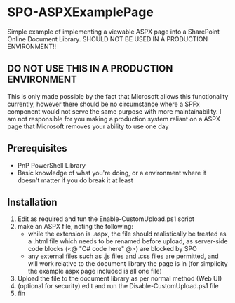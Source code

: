 # SPO-ASPXExamplePage
Simple example of implementing a viewable ASPX page into a SharePoint Online Document Library. SHOULD NOT BE USED IN A PRODUCTION ENVIRONMENT!!

## DO NOT USE THIS IN A PRODUCTION ENVIRONMENT
This is only made possible by the fact that Microsoft allows this functionality currently, however there should be no circumstance where a SPFx component would not serve the same purpose with more maintainability. I am not responsible for you making a production system reliant on a ASPX page that Microsoft removes your ability to use one day

## Prerequisites
- PnP PowerShell Library
- Basic knowledge of what you're doing, or a environment where it doesn't matter if you do break it at least

## Installation
1. Edit as required and tun the Enable-CustomUpload.ps1 script
1. make an ASPX file, noting the following:
    - while the extension is .aspx, the file should realistically be treated as a .html file which needs to be renamed before upload, as server-side code blocks (<@ "C# code here" @>) are blocked by SPO
    - any external files such as .js files and .css files are permitted, and will work relative to the document library the page is in (for simplicity the example aspx page included is all one file)
1. Upload the file to the document library as per normal method (Web UI)
1. (optional for security) edit and run the Disable-CustomUpload.ps1 file
1. fin